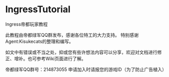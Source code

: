 IngressTutorial
===============

Ingress帝都玩家教程

此教程由帝都绿军QQ群发布，感谢各位特工的大力支持。
特别感谢Agent:Kisukecats的整理和编写。

如文中有错误或不当之处，抑或您有些许想法内容可以分享，欢迎对文档进行修正、增补。也可参考Wiki页面进行了解。

帝都绿军QQ群号：214873055
申请加入时请报您的游戏ID（为了防止广告植入）
